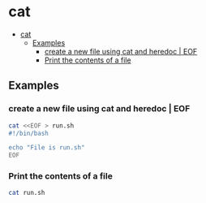 # cat

- [cat](#cat)
  - [Examples](#examples)
    - [create a new file using cat and heredoc | EOF](#create-a-new-file-using-cat-and-heredoc--eof)
    - [Print the contents of a file](#print-the-contents-of-a-file)

## Examples

### create a new file using cat and heredoc | EOF

```bash
cat <<EOF > run.sh
#!/bin/bash

echo "File is run.sh"
EOF
```

### Print the contents of a file

```bash
cat run.sh
```
